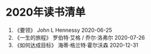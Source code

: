 # 2020年读书清单
1. 《要领》             John L Hennessy              2020-06-25
2. 《一生的旅程》        罗伯特·艾格 / 乔尔·洛弗尔       2020-07-26
3. 《如何达成目标》      海蒂·格兰特·霍尔沃森            2020-12-31
